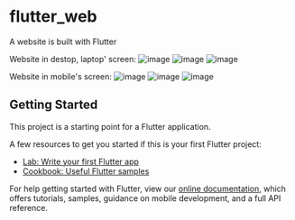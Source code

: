 # flutter_web

A website is built with Flutter

Website in destop, laptop' screen:
![image](https://github.com/kimbactran/flutter_web_app/assets/83815342/b5cc40a8-9573-4077-9d1e-684b9cf0dd7b)
![image](https://github.com/kimbactran/flutter_web_app/assets/83815342/6c5531cb-7345-4937-b12c-30cd5c44dd6e)
![image](https://github.com/kimbactran/flutter_web_app/assets/83815342/268d44aa-f5ac-48cf-a7b8-c3b03f4d76a1)


Website in mobile's screen:
![image](https://github.com/kimbactran/flutter_web_app/assets/83815342/0ecf5368-ea14-41a9-a43a-59df64148ec1)
![image](https://github.com/kimbactran/flutter_web_app/assets/83815342/2947c42d-9db4-4cc3-bd3d-5a3e663318bc)
![image](https://github.com/kimbactran/flutter_web_app/assets/83815342/e8dd0d92-fcd9-497a-9f2b-a8ee0f1563e5)


## Getting Started

This project is a starting point for a Flutter application.

A few resources to get you started if this is your first Flutter project:

- [Lab: Write your first Flutter app](https://flutter.dev/docs/get-started/codelab)
- [Cookbook: Useful Flutter samples](https://flutter.dev/docs/cookbook)

For help getting started with Flutter, view our
[online documentation](https://flutter.dev/docs), which offers tutorials,
samples, guidance on mobile development, and a full API reference.
